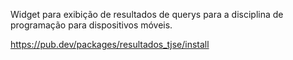 Widget para exibição de resultados de querys para a disciplina de programação para dispositivos móveis.

https://pub.dev/packages/resultados_tjse/install

